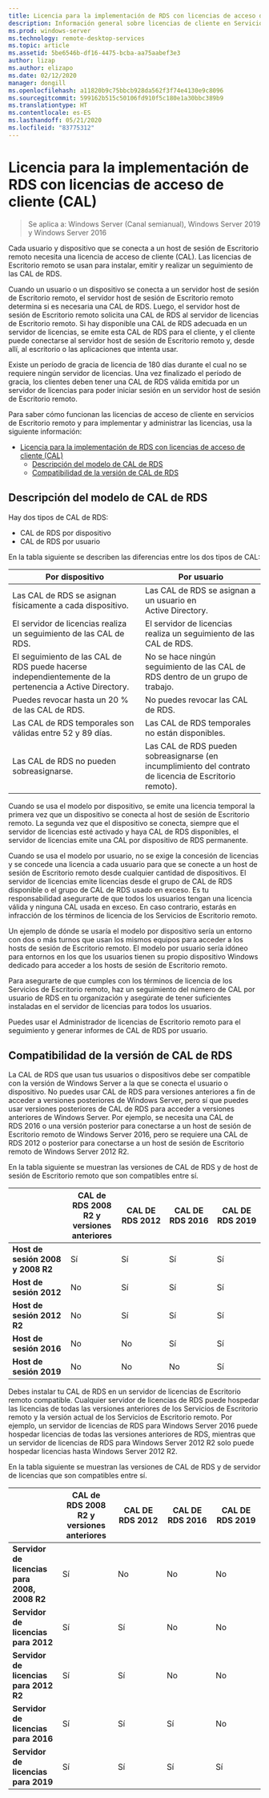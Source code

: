 ```yaml
---
title: Licencia para la implementación de RDS con licencias de acceso de cliente (CAL)
description: Información general sobre licencias de cliente en Servicios de Escritorio remoto.
ms.prod: windows-server
ms.technology: remote-desktop-services
ms.topic: article
ms.assetid: 5be6546b-df16-4475-bcba-aa75aabef3e3
author: lizap
ms.author: elizapo
ms.date: 02/12/2020
manager: dongill
ms.openlocfilehash: a11820b9c75bbcb928da562f3f74e4130e9c8096
ms.sourcegitcommit: 599162b515c50106fd910f5c180e1a30bbc389b9
ms.translationtype: HT
ms.contentlocale: es-ES
ms.lasthandoff: 05/21/2020
ms.locfileid: "83775312"
---
```

# <a name="license-your-rds-deployment-with-client-access-licenses-cals"></a>Licencia para la implementación de RDS con licencias de acceso de cliente (CAL)

>Se aplica a: Windows Server (Canal semianual), Windows Server 2019 y Windows Server 2016

Cada usuario y dispositivo que se conecta a un host de sesión de Escritorio remoto necesita una licencia de acceso de cliente (CAL). Las licencias de Escritorio remoto se usan para instalar, emitir y realizar un seguimiento de las CAL de RDS.  

Cuando un usuario o un dispositivo se conecta a un servidor host de sesión de Escritorio remoto, el servidor host de sesión de Escritorio remoto determina si es necesaria una CAL de RDS. Luego, el servidor host de sesión de Escritorio remoto solicita una CAL de RDS al servidor de licencias de Escritorio remoto. Si hay disponible una CAL de RDS adecuada en un servidor de licencias, se emite esta CAL de RDS para el cliente, y el cliente puede conectarse al servidor host de sesión de Escritorio remoto y, desde allí, al escritorio o las aplicaciones que intenta usar.

Existe un período de gracia de licencia de 180 días durante el cual no se requiere ningún servidor de licencias. Una vez finalizado el período de gracia, los clientes deben tener una CAL de RDS válida emitida por un servidor de licencias para poder iniciar sesión en un servidor host de sesión de Escritorio remoto.

Para saber cómo funcionan las licencias de acceso de cliente en servicios de Escritorio remoto y para implementar y administrar las licencias, usa la siguiente información:

- [Licencia para la implementación de RDS con licencias de acceso de cliente (CAL)](#license-your-rds-deployment-with-client-access-licenses-cals)
  - [Descripción del modelo de CAL de RDS](#understanding-the-rds-cal-model)
  - [Compatibilidad de la versión de CAL de RDS](#rds-cal-version-compatibility)

## <a name="understanding-the-rds-cal-model"></a>Descripción del modelo de CAL de RDS

Hay dos tipos de CAL de RDS:

- CAL de RDS por dispositivo
- CAL de RDS por usuario

En la tabla siguiente se describen las diferencias entre los dos tipos de CAL:

| Por dispositivo                                                     | Por usuario                                                                         |
|----------------------------------------------------------------|----------------------------------------------------------------------------------|
| Las CAL de RDS se asignan físicamente a cada dispositivo.                   | Las CAL de RDS se asignan a un usuario en Active Directory.                                 |
| El servidor de licencias realiza un seguimiento de las CAL de RDS.                        | El servidor de licencias realiza un seguimiento de las CAL de RDS.                                          |
| El seguimiento de las CAL de RDS puede hacerse independientemente de la pertenencia a Active Directory. | No se hace ningún seguimiento de las CAL de RDS dentro de un grupo de trabajo.                                       |
| Puedes revocar hasta un 20 % de las CAL de RDS.                              | No puedes revocar las CAL de RDS.                                                      |
| Las CAL de RDS temporales son válidas entre 52 y 89 días.                       | Las CAL de RDS temporales no están disponibles.                                                |
| Las CAL de RDS no pueden sobreasignarse.                                  | Las CAL de RDS pueden sobreasignarse (en incumplimiento del contrato de licencia de Escritorio remoto). |

Cuando se usa el modelo por dispositivo, se emite una licencia temporal la primera vez que un dispositivo se conecta al host de sesión de Escritorio remoto. La segunda vez que el dispositivo se conecta, siempre que el servidor de licencias esté activado y haya CAL de RDS disponibles, el servidor de licencias emite una CAL por dispositivo de RDS permanente.

Cuando se usa el modelo por usuario, no se exige la concesión de licencias y se concede una licencia a cada usuario para que se conecte a un host de sesión de Escritorio remoto desde cualquier cantidad de dispositivos. El servidor de licencias emite licencias desde el grupo de CAL de RDS disponible o el grupo de CAL de RDS usado en exceso. Es tu responsabilidad asegurarte de que todos los usuarios tengan una licencia válida y ninguna CAL usada en exceso. En caso contrario, estarás en infracción de los términos de licencia de los Servicios de Escritorio remoto.

Un ejemplo de dónde se usaría el modelo por dispositivo sería un entorno con dos o más turnos que usan los mismos equipos para acceder a los hosts de sesión de Escritorio remoto. El modelo por usuario sería idóneo para entornos en los que los usuarios tienen su propio dispositivo Windows dedicado para acceder a los hosts de sesión de Escritorio remoto.

Para asegurarte de que cumples con los términos de licencia de los Servicios de Escritorio remoto, haz un seguimiento del número de CAL por usuario de RDS en tu organización y asegúrate de tener suficientes instaladas en el servidor de licencias para todos los usuarios.

Puedes usar el Administrador de licencias de Escritorio remoto para el seguimiento y generar informes de CAL de RDS por usuario.

## <a name="rds-cal-version-compatibility"></a>Compatibilidad de la versión de CAL de RDS

La CAL de RDS que usan tus usuarios o dispositivos debe ser compatible con la versión de Windows Server a la que se conecta el usuario o dispositivo. No puedes usar CAL de RDS para versiones anteriores a fin de acceder a versiones posteriores de Windows Server, pero sí que puedes usar versiones posteriores de CAL de RDS para acceder a versiones anteriores de Windows Server. Por ejemplo, se necesita una CAL de RDS 2016 o una versión posterior para conectarse a un host de sesión de Escritorio remoto de Windows Server 2016, pero se requiere una CAL de RDS 2012 o posterior para conectarse a un host de sesión de Escritorio remoto de Windows Server 2012 R2.

En la tabla siguiente se muestran las versiones de CAL de RDS y de host de sesión de Escritorio remoto que son compatibles entre sí.

|                  | CAL de RDS 2008 R2 y versiones anteriores | CAL DE RDS 2012 | CAL DE RDS 2016 | CAL DE RDS 2019 |
|---------------------------------|--------|--------|--------|--------|
| **Host de sesión 2008 y 2008 R2** | Sí    | Sí    | Sí    | Sí     |
| **Host de sesión 2012**         | No     | Sí    | Sí    | Sí    |
| **Host de sesión 2012 R2**      | No     | Sí    | Sí    | Sí    |
| **Host de sesión 2016**         | No     | No     | Sí    | Sí    |
| **Host de sesión 2019**         | No     | No     | No     | Sí    |

Debes instalar tu CAL de RDS en un servidor de licencias de Escritorio remoto compatible. Cualquier servidor de licencias de RDS puede hospedar las licencias de todas las versiones anteriores de los Servicios de Escritorio remoto y la versión actual de los Servicios de Escritorio remoto. Por ejemplo, un servidor de licencias de RDS para Windows Server 2016 puede hospedar licencias de todas las versiones anteriores de RDS, mientras que un servidor de licencias de RDS para Windows Server 2012 R2 solo puede hospedar licencias hasta Windows Server 2012 R2.

En la tabla siguiente se muestran las versiones de CAL de RDS y de servidor de licencias que son compatibles entre sí.

|                  | CAL de RDS 2008 R2 y versiones anteriores | CAL DE RDS 2012 | CAL DE RDS 2016 | CAL DE RDS 2019 |
|---------------------------------|--------|--------|--------|--------|
| **Servidor de licencias para 2008, 2008 R2** | Sí    | No   | No   | No    |
| **Servidor de licencias para 2012**         | Sí     | Sí    | No   | No    |
| **Servidor de licencias para 2012 R2**      | Sí     | Sí    | No   | No    |
| **Servidor de licencias para 2016**         | Sí     | Sí    | Sí   | No    |
| **Servidor de licencias para 2019**         | Sí     | Sí    | Sí  | Sí   |
